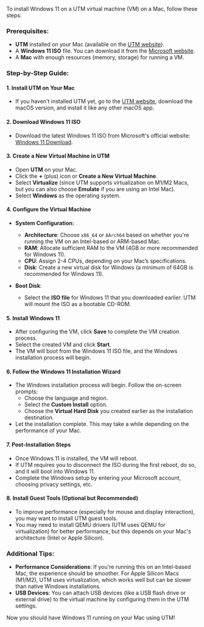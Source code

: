 To install Windows 11 on a UTM virtual machine (VM) on a Mac, follow these steps:

### Prerequisites:
- **UTM** installed on your Mac (available on the [UTM website](https://utm.app/)).
- A **Windows 11 ISO** file. You can download it from the [Microsoft website](https://www.microsoft.com/en-us/software-download/windows11).
- A **Mac** with enough resources (memory, storage) for running a VM.

### Step-by-Step Guide:

#### 1. **Install UTM on Your Mac**
   - If you haven't installed UTM yet, go to the [UTM website](https://utm.app/), download the macOS version, and install it like any other macOS app.

#### 2. **Download Windows 11 ISO**
   - Download the latest Windows 11 ISO from Microsoft's official website:  
     [Windows 11 Download](https://www.microsoft.com/en-us/software-download/windows11).

#### 3. **Create a New Virtual Machine in UTM**
   - Open **UTM** on your Mac.
   - Click the **+** (plus) icon or **Create a New Virtual Machine**.
   - Select **Virtualize** (since UTM supports virtualization on M1/M2 Macs, but you can also choose **Emulate** if you are using an Intel Mac).
   - Select **Windows** as the operating system.

#### 4. **Configure the Virtual Machine**
   - **System Configuration:**
     - **Architecture**: Choose `x86_64` or `AArch64` based on whether you're running the VM on an Intel-based or ARM-based Mac.
     - **RAM**: Allocate sufficient RAM to the VM (4GB or more recommended for Windows 11).
     - **CPU**: Assign 2-4 CPUs, depending on your Mac’s specifications.
     - **Disk**: Create a new virtual disk for Windows (a minimum of 64GB is recommended for Windows 11).
   
   - **Boot Disk**: 
     - Select the **ISO file** for Windows 11 that you downloaded earlier. UTM will mount the ISO as a bootable CD-ROM.

#### 5. **Install Windows 11**
   - After configuring the VM, click **Save** to complete the VM creation process.
   - Select the created VM and click **Start**.
   - The VM will boot from the Windows 11 ISO file, and the Windows installation process will begin.

#### 6. **Follow the Windows 11 Installation Wizard**
   - The Windows installation process will begin. Follow the on-screen prompts:
     - Choose the language and region.
     - Select the **Custom Install** option.
     - Choose the **Virtual Hard Disk** you created earlier as the installation destination.
   - Let the installation complete. This may take a while depending on the performance of your Mac.

#### 7. **Post-Installation Steps**
   - Once Windows 11 is installed, the VM will reboot.
   - If UTM requires you to disconnect the ISO during the first reboot, do so, and it will boot into Windows 11.
   - Complete the Windows setup by entering your Microsoft account, choosing privacy settings, etc.

#### 8. **Install Guest Tools (Optional but Recommended)**
   - To improve performance (especially for mouse and display interaction), you may want to install UTM guest tools.
   - You may need to install QEMU drivers (UTM uses QEMU for virtualization) for better performance, but this depends on your Mac's architecture (Intel or Apple Silicon).

### Additional Tips:
- **Performance Considerations**: If you're running this on an Intel-based Mac, the experience should be smoother. For Apple Silicon Macs (M1/M2), UTM uses virtualization, which works well but can be slower than native Windows installations.
- **USB Devices**: You can attach USB devices (like a USB flash drive or external drive) to the virtual machine by configuring them in the UTM settings.

Now you should have Windows 11 running on your Mac using UTM!
